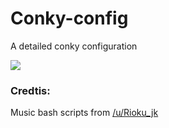 # Conky-config
A detailed conky configuration

![](http://i.imgur.com/fIg6nvi.png)

### Credtis:

Music bash scripts from [/u/Rioku_jk](https://www.reddit.com/r/conky/comments/5jsbg7/cmus_in_conky/)

